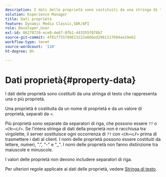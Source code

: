```yaml
---
description: I dati delle proprietà sono costituiti da una stringa di testo che rappresenta una o più proprietà.
solution: Experience Manager
title: Dati proprietà
feature: Dynamic Media Classic,SDK/API
role: Developer,User
exl-id: 86278720-ece0-4e67-8fb1-443355f878b7
source-git-commit: 4f81f755789613222a66bed2961117604ae19e62
workflow-type: tm+mt
source-wordcount: '110'
ht-degree: 0%

---
```


# Dati proprietà{#property-data}

I dati delle proprietà sono costituiti da una stringa di testo che rappresenta una o più proprietà.

Una proprietà è costituita da un nome di proprietà e da un valore di proprietà, separati da =.

Più proprietà sono separate da separatori di riga, che possono essere `??` o `<CR><LF>`. Se l&#39;intera stringa di dati della proprietà non è racchiusa tra virgolette, il server sostituisce ogni occorrenza di `??` con `<CR><LF>` prima di trasmettere i dati al client. I nomi delle proprietà possono essere costituiti da lettere, numeri, &quot;.&quot;, &quot;-&quot; e &quot;_&quot;. I nomi delle proprietà non fanno distinzione tra maiuscole e minuscole.

I valori delle proprietà non devono includere separatori di riga.

Per ulteriori regole applicate ai dati delle proprietà, vedere [Stringa di testo](../../../../../../is-api/image-catalog/image-serving-api-ref/c-image-catalog-reference/c-overview/c-common-data-types/r-text-string.md#reference-ae0a9e181b0e40c6bcdb43af7f481d63).
